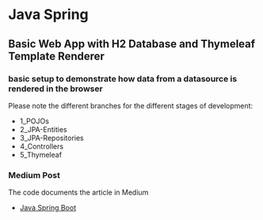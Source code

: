 # Java Spring 

## Basic Web App with H2 Database and Thymeleaf Template Renderer

### basic setup to demonstrate how data from a datasource is rendered in the browser


Please note the different branches for the different stages of development:

* 1_POJOs
* 2_JPA-Entities
* 3_JPA-Repositories
* 4_Controllers
* 5_Thymeleaf

### Medium Post 
The code documents the article in Medium
* [Java Spring Boot] 

[Java Spring Boot]: <https://medium.com/@mikedietz724/java-spring-boot-62691414119c?sk=3265b3a03832afd14ecb005572c7aa46>
